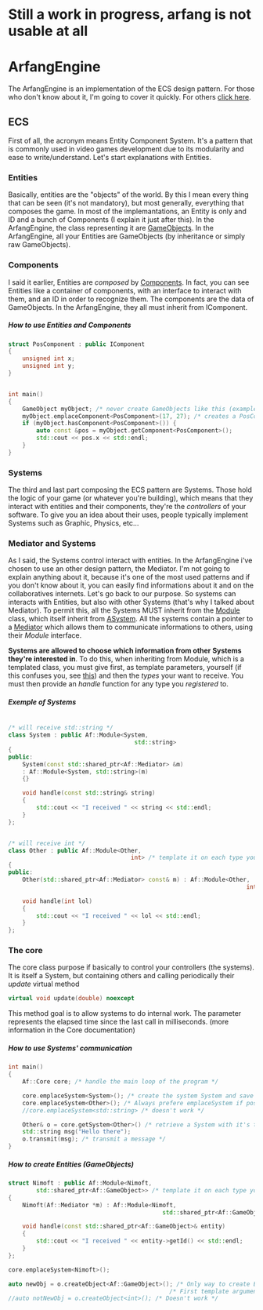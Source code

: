# Still a work in progress, arfang is not usable at all

# ArfangEngine

The ArfangEngine is an implementation of the ECS design pattern. For those who don't know about it, I'm going to cover it quickly. For others [click here](https://github.com/Linsexy/arfang-engine/blob/master/README.md#the-core).

## ECS

First of all, the acronym means Entity Component System. It's a pattern that is commonly used in video games development due to its modularity and ease to write/understand.
Let's start explanations with Entities.

### Entities

Basically, entities are the "objects" of the world. By this I mean every thing that can be seen (it's not mandatory), but most generally, everything that composes
the game. In most of the implemantations, an Entity is only and ID and a bunch of Components (I explain it just after this). In the ArfangEngine, the class representing it are [GameObjects](include/ecs/GAMEOBJECT.md).
In the ArfangEngine, all your Entities are GameObjects (by inheritance or simply raw GameObjects).

### Components

I said it earlier, Entities are *composed* by [Components](nimoft). In fact, you can see Entities like a container of components, with an interface to interact with them, and an ID
in order to recognize them. The components are the data of GameObjects.
In the ArfangEngine, they all must inherit from IComponent.

##### How to use Entities and Components

```cpp
struct PosComponent : public IComponent
{
    unsigned int x;
    unsigned int y;
}


int main()
{
    GameObject myObject; /* never create GameObjects like this (example below) */
    myObject.emplaceComponent<PosComponent>(17, 27); /* creates a PosComponent with 17, 27 as parameters */
    if (myObject.hasComponent<PosComponent>()) {
        auto const &pos = myObject.getComponent<PosComponent>();
        std::cout << pos.x << std::endl;
    }
}
```

### Systems

The third and last part composing the ECS pattern are Systems. Those hold the logic of your game (or whatever you're building), which means that they interact with entities
and their components, they're the *controllers* of your software. To give you an idea about their uses, people typically implement Systems such as Graphic, Physics, etc...

### Mediator and Systems

As I said, the Systems control interact with entities. In the ArfangEngine i've chosen to use an other design pattern, the Mediator. I'm not going to explain anything about it, because
it's one of the most used patterns and if you don't know about it, you can easily find informations about it and on the collaboratives internets.
Let's go back to our purpose. So systems can interacts with Entities, but also with other Systems (that's why I talked about Mediator).
To permit this, all the Systems MUST inherit from the [Module](include/ecs/Module.hpp) class, which itself inherit from [ASystem](include/ecs/ASystem.hpp).
All the systems contain a pointer to a [Mediator](include/ecs/Mediator.hpp) which allows them to communicate informations to others, using their *Module* interface.

**Systems are allowed to choose which information from other Systems they're interested in**. To do this, when inheriting from Module,
which is a templated class, you must give first, as template parameters, yourself (if this confuses you, see [this](https://en.wikipedia.org/wiki/Curiously_recurring_template_pattern))
and then the *types* your want to receive. You must then provide an *handle* function for any type you *registered* to.

##### Exemple of Systems

```cpp

/* will receive std::string */
class System : public Af::Module<System,
                                    std::string>
{
public:
    System(const std::shared_ptr<Af::Mediator> &m) 
    : Af::Module<System, std::string>(m)
    {}

    void handle(const std::string& string)
    {
        std::cout << "I received " << string << std::endl;
    }
};


/* will receive int */
class Other : public Af::Module<Other,
                                   int> /* template it on each type you want to receive */
{
public:
    Other(std::shared_ptr<Af::Mediator> const& m) : Af::Module<Other, 
                                                                    int>(m) {}

    void handle(int lol)
    {
        std::cout << "I received " << lol << std::endl;
    }
};
```
### The core
The core class purpose if basically to control your controllers (the systems). It is itself a System, but containing others and calling periodically their *update* virtual method

```cpp
virtual void update(double) noexcept
```

This method goal is to allow systems to do internal work. The parameter represents the elapsed time since the last call in milliseconds. (more information in the Core documentation)

##### How to use Systems' communication

```cpp
int main()
{
    Af::Core core; /* handle the main loop of the program */

    core.emplaceSystem<System>(); /* create the system System and save it */
    core.emplaceSystem<Other>(); /* Always prefere emplaceSystem if possible */
    //core.emplaceSystem<std::string> /* doesn't work */

    Other& o = core.getSystem<Other>() /* retrieve a System with it's type */;
    std::string msg("Hello there");
    o.transmit(msg); /* transmit a message */
}
```

##### How to create Entities (GameObjects)

```cpp
struct Nimoft : public Af::Module<Nimoft,
        std::shared_ptr<Af::GameObject>> /* template it on each type you want to receive */
{
    Nimoft(Af::Mediator *m) : Af::Module<Nimoft,
                                            std::shared_ptr<Af::GameObject>>(m) {}

    void handle(const std::shared_ptr<Af::GameObject>& entity)
    {
        std::cout << "I received " << entity->getId() << std::endl;
    }
};

core.emplaceSystem<Nimoft>();

auto newObj = o.createObject<Af::GameObject>(); /* Only way to create Entities */
                                              /* First template argument is it's type, and others it's constructor's arguments */
//auto notNewObj = o.createObject<int>(); /* Doesn't work */

```

